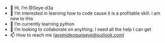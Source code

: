 - 👋 Hi, I’m @Seye-d3a
- 👀 I’m interested in learning how to code cause it is a profitable skill. i am new to this
- 🌱 I’m currently learning python
- 💞️ I’m looking to collaborate on anything. I need all the help I can get
- 📫 How to reach me (ayomideogunseye@outlook.com)

<!---
Seye-d3a/Seye-d3a is a ✨ special ✨ repository because its `README.md` (this file) appears on your GitHub profile.
You can click the Preview link to take a look at your changes.
--->
